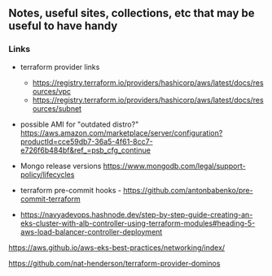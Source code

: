 ## Notes, useful sites, collections, etc that may be useful to have handy


### Links

- terraform provider links
    - https://registry.terraform.io/providers/hashicorp/aws/latest/docs/resources/vpc
    - https://registry.terraform.io/providers/hashicorp/aws/latest/docs/resources/subnet
- possible AMI for "outdated distro?" https://aws.amazon.com/marketplace/server/configuration?productId=cce59db7-36a5-4f61-8cc7-e726f6b484bf&ref_=psb_cfg_continue
- Mongo release versions https://www.mongodb.com/legal/support-policy/lifecycles

- terraform pre-commit hooks - https://github.com/antonbabenko/pre-commit-terraform

- https://navyadevops.hashnode.dev/step-by-step-guide-creating-an-eks-cluster-with-alb-controller-using-terraform-modules#heading-5-aws-load-balancer-controller-deployment



https://aws.github.io/aws-eks-best-practices/networking/index/

https://github.com/nat-henderson/terraform-provider-dominos